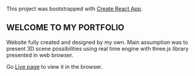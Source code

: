 This project was bootstrapped with [Create React App](https://github.com/facebook/create-react-app).

## WELCOME TO MY PORTFOLIO

Website fully created and designed by my own.
Main assumption was to present 3D scene possibilities using real time engine with three.js library presented in web browser.

Go [Live page](https://russo-creation.github.io/my.portfolio/) to view it in the browser.
